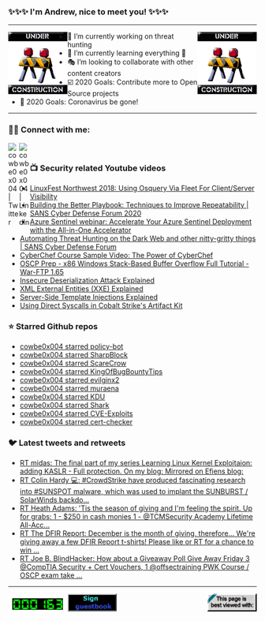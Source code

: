 ### ✨✨✨ I'm Andrew, nice to meet you! ✨✨✨

---
<img align="left" width="120px" src="https://raw.githubusercontent.com/cowbe0x004/cowbe0x004/master/images/image004.gif" />
<img align="right" width="120px" src="https://raw.githubusercontent.com/cowbe0x004/cowbe0x004/master/images/image004.gif" />

- 📖 I’m currently working on threat hunting
- 📘 I’m currently learning everything 🤣
- 🎭 I’m looking to collaborate with other content creators
- ☑️ 2020 Goals: Contribute more to Open Source projects
- 🦠 2020 Goals: Coronavirus be gone!

---

### 🤝🏽 Connect with me:
[<img align="left" alt="cowbe0x004 | Twitter" width="22px" src="https://cdn.jsdelivr.net/npm/simple-icons@v3/icons/twitter.svg" />][twitter]
[<img align="left" alt="cowbe0x004 | LinkedIn" width="22px" src="https://cdn.jsdelivr.net/npm/simple-icons@v3/icons/linkedin.svg" />][linkedin]

<!--
[<img align="left" alt="cowbe0x004.com" width="22px" src="https://raw.githubusercontent.com/iconic/open-iconic/master/svg/globe.svg" />][website]
[<img align="left" alt="cowbe0x004 | YouTube" width="22px" src="https://cdn.jsdelivr.net/npm/simple-icons@v3/icons/youtube.svg" />][youtube]
[<img align="left" alt="cowbe0x004 | Instagram" width="22px" src="https://cdn.jsdelivr.net/npm/simple-icons@v3/icons/instagram.svg" />][instagram]
-->

<br />

### 📺 Security related Youtube videos
<!-- YOUTUBE:START -->
- [LinuxFest Northwest 2018: Using Osquery Via Fleet For Client/Server Visibility](https://www.youtube.com/watch?v=w-4eSntiZ4I)
- [Building the Better Playbook: Techniques to Improve Repeatability | SANS Cyber Defense Forum 2020](https://www.youtube.com/watch?v=jDftIimcT-c)
- [Azure Sentinel webinar: Accelerate Your Azure Sentinel Deployment with the All-in-One Accelerator](https://www.youtube.com/watch?v=JB73TuX9DVs)
- [Automating Threat Hunting on the Dark Web and other nitty-gritty things | SANS Cyber Defense Forum](https://www.youtube.com/watch?v=LywwMq--VS0)
- [CyberChef Course Sample Video: The Power of CyberChef](https://www.youtube.com/watch?v=tOCIc2R_xmU)
- [OSCP Prep - x86 Windows Stack-Based Buffer Overflow Full Tutorial - War-FTP 1.65](https://www.youtube.com/watch?v=Z2pQuGmFNrM)
- [Insecure Deserialization Attack Explained](https://www.youtube.com/watch?v=jwzeJU_62IQ)
- [XML External Entities (XXE) Explained](https://www.youtube.com/watch?v=gjm6VHZa_8s)
- [Server-Side Template Injections Explained](https://www.youtube.com/watch?v=SN6EVIG4c-0)
- [Using Direct Syscalls in Cobalt Strike's Artifact Kit](https://www.youtube.com/watch?v=mZyMs2PP38w)
<!-- YOUTUBE:END -->

### ⭐ Starred Github repos
<!-- GITHUB_STAR:START -->
- [cowbe0x004 starred policy-bot](https://github.com/palantir/policy-bot)
- [cowbe0x004 starred SharpBlock](https://github.com/CCob/SharpBlock)
- [cowbe0x004 starred ScareCrow](https://github.com/optiv/ScareCrow)
- [cowbe0x004 starred KingOfBugBountyTips](https://github.com/KingOfBugbounty/KingOfBugBountyTips)
- [cowbe0x004 starred evilginx2](https://github.com/kgretzky/evilginx2)
- [cowbe0x004 starred muraena](https://github.com/muraenateam/muraena)
- [cowbe0x004 starred KDU](https://github.com/hfiref0x/KDU)
- [cowbe0x004 starred Shark](https://github.com/9176324/Shark)
- [cowbe0x004 starred CVE-Exploits](https://github.com/lockedbyte/CVE-Exploits)
- [cowbe0x004 starred cert-checker](https://github.com/mogensen/cert-checker)
<!-- GITHUB_STAR:END -->

### 🐦 Latest tweets and retweets
<!-- TWEETS:START -->
- [RT midas: The final part of my series Learning Linux Kernel Exploitaion: adding KASLR - Full protection. On my blog:  Mirrored on Efiens blog:](https://twitter.com/_lkmidas/status/1357656147138801665)
- [RT Colin Hardy 💻: #CrowdStrike have produced fascinating research into #SUNSPOT malware, which was used to implant the SUNBURST / SolarWinds backdo...](https://twitter.com/cybercdh/status/1348912685782626304)
- [RT Heath Adams: 'Tis the season of giving and I'm feeling the spirit.  Up for grabs: 1 - $250 in cash monies 1 - @TCMSecurity Academy Lifetime All-Acc...](https://twitter.com/thecybermentor/status/1337027468788699136)
- [RT The DFIR Report: December is the month of giving, therefore... We're giving away a few DFIR Report t-shirts! Please like or RT for a chance to win ...](https://twitter.com/TheDFIRReport/status/1334912611180285953)
- [RT Joe B. BlindHacker: How about a Giveaway Poll Give Away Friday 3 @CompTIA Security + Cert Vouchers,  1 @offsectraining PWK Course / OSCP exam take ...](https://twitter.com/TheBlindHacker/status/1334171448022339584)
<!-- TWEETS:END -->

---

[<img align="left" width="120px" src="https://raw.githubusercontent.com/cowbe0x004/cowbe0x004/master/images/visitors.gif" />][visitor]
[<img align="left" alt="Sign My Guestbook" width="100px" src="https://raw.githubusercontent.com/cowbe0x004/cowbe0x004/master/images/sign_guest_book.gif" />][guestbook]
[<img align="right" width="100px" src="https://raw.githubusercontent.com/cowbe0x004/cowbe0x004/master/images/netscape.gif" />][netscape]


[website]: https://cowbe0x004.com
[twitter]: https://twitter.com/cowbe0x004
[youtube]: https://youtube.com/
[instagram]: https://instagram.com/
[linkedin]: https://www.linkedin.com/in/anhuang/
[guestbook]: https://github.com/cowbe0x004/cowbe0x004/issues
[netscape]: https://github.com/cowbe0x004/cowbe0x004
[visitor]: https://github.com/cowbe0x004/cowbe0x004
